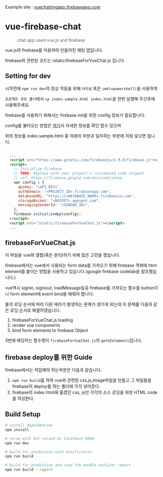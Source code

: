 Example site : [vuechattingapp.firebaseapp.com](!vuechattingapp.firebaseapp.com)

# vue-firebase-chat

> chat app used vue.js and firebase

vue.js와 firebase를 이용하여 만들어진 채팅 앱입니다.

firebase와 관련된 코드는 /static/firebaseForVueChat.js 입니다.

## Setting for dev

시작전에 `npm run dev`의 정상 작동을 위해 `터미널` 혹은 `cmd(=powershell)`을 사용하여

`프로젝트 루트 폴더`에서 `cp index.sample.html index.html`을 한번 실행해 주신후에 사용해주세요.

firebase를 사용하기 위해서는 firebase init을 위한 config 정보가 필요합니다. 

config를 불러오는 방법은 [여기](https://firebase.google.com/docs/web/setup)서 자세한 정보를 확인 할수 있으며

위의 정보를 index.sample.html 중 아래의 부분과 일치하는 부분에 끼워 넣으면 됩니다.


``` html 

  ...
  <script src="https://www.gstatic.com/firebasejs/3.9.0/firebase.js"></script>
  <script>
    // Initialize Firebase
    // TODO: Replace with your project's customized code snippet
    // ref: https://firebase.google.com/docs/web/setup
    var config = {
      apiKey: "<API_KEY>",
      authDomain: "<PROJECT_ID>.firebaseapp.com",
      databaseURL: "https://<DATABASE_NAME>.firebaseio.com",
      storageBucket: "<BUCKET>.appspot.com",
      messagingSenderId: "<SENDER_ID>",
    };
    firebase.initializeApp(config);
  </script>
  <script src="/static/firebaseForVueChat.js"></script>
  ...

```

## firebaseForVueChat.js

이 파일을 vue와 결합(혹은 분리)하기 위해 많은 고민을 했습니다. 

firebase에서는 vue에서 사용되는 form data를 가져오기 위해 firebase 객체에 html element를 붙이는 방법을 사용하고 있습니다.(google firebase codelab을 참조했습니다.)

vue역시 signin, siginout, loadMessage등등 firebase를 가져오는 함수를 button이나 form element에 event bind을 해줘야 합니다.

둘의 로딩 순서에 따라 다른 에러가 발생하는 문제가 생기게 되는데 이 문제를 다음과 같은 로딩 순서로 해결하였습니다.

1. firebaseForVueChat.js loading
2. render vue components
3. bind form elements to firebase Object

3번에 해당하는 함수명이 `firebaseForVueChat.js`의 `getUIelements`입니다.

## firebase deploy를 위한 Guide

firebase에서는 작업해야 하는부분은 다음과 같습니다.

1. `npm run build`를 하여 vue와 관련된 css,js,image파일을 만들고 그 파일들을 firebase의 deploy를 하는 폴더에 각각 넣어준다.
2. firebase의 index.html에 옮겼던 css, js만 각각의 소스 로딩을 위한 HTML code를 작성한다.

## Build Setup

``` bash
# install dependencies
npm install

# serve with hot reload at localhost:8080
npm run dev

# build for production with minification
npm run build

# build for production and view the bundle analyzer report
npm run build --report
```
